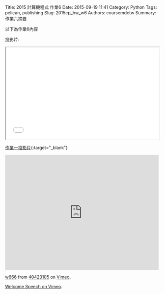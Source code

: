Title: 2015 計算機程式 作業6
Date: 2015-09-19 11:41
Category: Python
Tags: pelican, publishing
Slug: 2015cp_hw_w6
Authors: coursemdetw
Summary: 作業六摘要

以下為作業6內容

投影片:

<iframe src="40423113_cp_w6_p.html" width="500" height="300"></iframe>

[作業一投影片](40423113_cp_w6_p.html){:target="_blank"}
<iframe src="https://player.vimeo.com/video/145730142" width="500" height="375" frameborder="0" webkitallowfullscreen mozallowfullscreen allowfullscreen></iframe> <p><a href="https://vimeo.com/145730142">w666</a> from <a href="https://vimeo.com/user44512429">40423105</a> on <a href="https://vimeo.com">Vimeo</a>.</p>


<p><a href="https://vimeo.com/137724068">Welcome Speech on <a href="https://vimeo.com">Vimeo</a>.</p>
